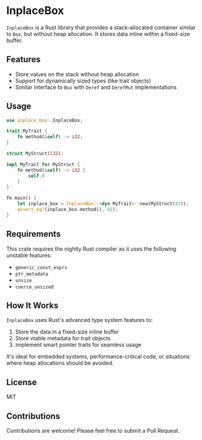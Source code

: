 # InplaceBox

`InplaceBox` is a Rust library that provides a stack-allocated container similar to `Box`, but without heap allocation. It stores data inline within a fixed-size buffer.

## Features

- Store values on the stack without heap allocation
- Support for dynamically sized types (like trait objects)
- Similar interface to `Box` with `Deref` and `DerefMut` implementations

## Usage

```rust
use inplace_box::InplaceBox;

trait MyTrait {
    fn method(&self) -> i32;
}

struct MyStruct(i32);

impl MyTrait for MyStruct {
    fn method(&self) -> i32 {
        self.0
    }
}

fn main() {
    let inplace_box = InplaceBox::<dyn MyTrait>::new(MyStruct(42));
    assert_eq!(inplace_box.method(), 42);
}
```

## Requirements

This crate requires the nightly Rust compiler as it uses the following unstable features:
- `generic_const_exprs`
- `ptr_metadata`
- `unsize`
- `coerce_unsized`

## How It Works

`InplaceBox` uses Rust's advanced type system features to:
1. Store the data in a fixed-size inline buffer
2. Store vtable metadata for trait objects
3. Implement smart pointer traits for seamless usage

It's ideal for embedded systems, performance-critical code, or situations where heap allocations should be avoided.

## License

MIT

## Contributions

Contributions are welcome! Please feel free to submit a Pull Request.



